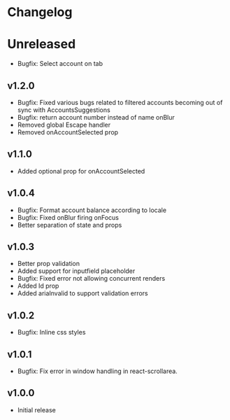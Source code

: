 # Changelog
# Unreleased
* Bugfix: Select account on tab

## v1.2.0
* Bugfix: Fixed various bugs related to filtered accounts becoming out of sync with AccountsSuggestions
* Bugfix: return account number instead of name onBlur
* Removed global Escape handler
* Removed onAccountSelected prop

## v1.1.0
* Added optional prop for onAccountSelected

## v1.0.4
* Bugfix: Format account balance according to locale
* Bugfix: Fixed onBlur firing onFocus
* Better separation of state and props

## v1.0.3
* Better prop validation
* Added support for inputfield placeholder
* Bugfix: Fixed error not allowing concurrent renders
* Added Id prop
* Added ariaInvalid to support validation errors

## v1.0.2

* Bugfix: Inline css styles

## v1.0.1

* Bugfix: Fix error in window handling in react-scrollarea.

## v1.0.0

* Initial release
